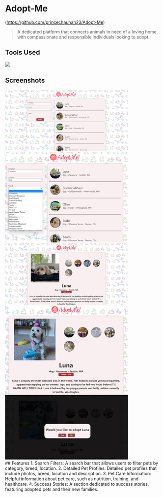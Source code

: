 # Adopt-Me

(https://github.com/princechauhan23/Adopt-Me)

> A dedicated platform that connects animals in need of a loving home with compassionate and responsible individuals looking to adopt.
<div>

## Tools Used
<img src="https://upload.wikimedia.org/wikipedia/commons/thumb/a/a7/React-icon.svg/1200px-React-icon.svg.png" width=200px>
</div>

## Screenshots
<div>
  <img src="https://github.com/princechauhan23/Adopt-Me/blob/master/src/screens/12.png" width=400px>
  <img src="https://github.com/princechauhan23/Adopt-Me/blob/master/src/screens/34.png" width=400px>
  <img src="https://github.com/princechauhan23/Adopt-Me/blob/master/src/screens/56.png" width=400px>
  <img src="https://github.com/princechauhan23/Adopt-Me/blob/master/src/screens/78.png" width=400px>
  <img src="https://github.com/princechauhan23/Adopt-Me/blob/master/src/screens/90.png" width=400px>
</div>
## Features
1. Search Filters: A search bar that allows users to filter pets by category, breed, location.
2. Detailed Pet Profiles: Detailed pet profiles that include photos, breed, location and description.
3. Pet Care Information: Helpful information about pet care, such as nutrition, training, and healthcare.
4. Success Stories: A section dedicated to success stories, featuring adopted pets and their new families.
